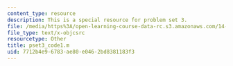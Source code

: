 ```yaml
---
content_type: resource
description: This is a special resource for problem set 3.
file: /media/https%3A/open-learning-course-data-rc.s3.amazonaws.com/14-471-public-economics-i-fall-2012/7712b4e96783ae80e0462bd8381183f3_pset3_code1.m
file_type: text/x-objcsrc
resourcetype: Other
title: pset3_code1.m
uid: 7712b4e9-6783-ae80-e046-2bd8381183f3
---
```

